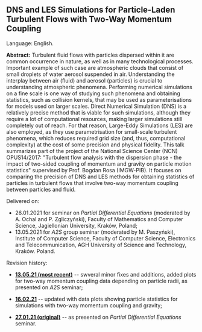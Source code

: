 ## DNS and LES Simulations for Particle-Laden Turbulent Flows with Two-Way Momentum Coupling

Language: English.

**Abstract:** Turbulent fluid flows with particles dispersed within it are common occurrence in nature, as well as in many technological processes. Important example of such case are atmospheric clouds that consist of small droplets of water aerosol suspended in air. Understanding the interplay between air (fluid) and aerosol (particles) is crucial to understanding atmospheric phenomena. Performing numerical simulations on a fine scale is one way of studying such phenomena and obtaining statistics, such as collision kernels, that may be used as parameterisations for models used on larger scales. Direct Numerical Simulation (DNS) is a relatively precise method that is viable for such simulations, although they require a lot of computational resources, making larger simulations still completely out of reach. For that reason, Large-Eddy Simulations (LES) are also employed, as they use parametrisation for small-scale turbulent phenomena, which reduces required grid size (and, thus, computational complexity) at the cost of some precision and physical fidelity. This talk summarizes part of the project of the National Science Center (NCN) OPUS14/2017: "Turbulent flow analysis with the dispersion phase - the impact of two-sided coupling of momentum and gravity on particle motion statistics" supervised by Prof. Bogdan Rosa (IMGW-PIB). It focuses on comparing the precision of DNS and LES methods for obtaining statistics of particles in turbulent flows that involve two-way momentum coupling between particles and fluid.

Delivered on:

 - 26.01.2021 for seminar on *Partial Differential Equations* (moderated by A. Ochal and P. Zgliczyński), Faculty of Mathematics and Computer Science, Jagiellonian University, Kraków, Poland;
 - 13.05.2021 for *A2S* group seminar (moderated by M. Paszyński), Institute of Computer Science, Faculty of Computer Science, Electronics and Telecommunication, AGH University of Science and Technology, Kraków. Poland.

Revision history:

 - **[13.05.21 (most recent)](turb-dns-les-1.pdf)** -- swveral minor fixes and additions, added plots for two-way momentum coupling data depending on particle radii, as presented on *A2S* seminar;

 - **[16.02.21](arch/turb-dns-les-1_16-02-21.pdf)** -- updated with data plots showing particle statistics for simulations with two-way momentum coupling and gravity;

 - **[27.01.21 (original)](arch/turb-dns-les-1_27-01-21.pdf)** -- as presented on *Partial Differential Equations* seminar.